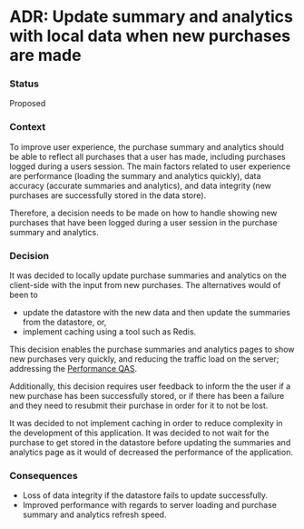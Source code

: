 # ADR: Update summary and analytics with local data when new purchases are made
### Status
Proposed

### Context
To improve user experience, the purchase summary and analytics should be able to reflect all purchases that a user has made, including purchases logged during a users session. The main factors related to user experience are performance (loading the summary and analytics quickly), data accuracy (accurate summaries and analytics), and data integrity (new purchases are successfully stored in the data store).

Therefore, a decision needs to be made on how to handle showing new purchases that have been logged during a user session in the purchase summary and analytics.

### Decision
It was decided to locally update purchase summaries and analytics on the client-side with the input from new purchases. The alternatives would of been to 
* update the datastore with the new data and then update the summaries from the datastore, or,
* implement caching using a tool such as Redis.

This decision enables the purchase summaries and analytics pages to show new purchases very quickly, and reducing the traffic load on the server; addressing the [Performance QAS](https://github.com/seng350/seng350f19-project-2-1/issues/10). 

Additionally, this decision requires user feedback to inform the the user if a new purchase has been successfully stored, or if there has been a failure and they need to resubmit their purchase in order for it to not be lost.

It was decided to not implement caching in order to reduce complexity in the development of this application. It was decided to not wait for the purchase to get stored in the datastore before updating the summaries and analytics page as it would of decreased the performance of the application.

### Consequences
* Loss of data integrity if the datastore fails to update successfully.
* Improved performance with regards to server loading and purchase summary and analytics refresh speed.
